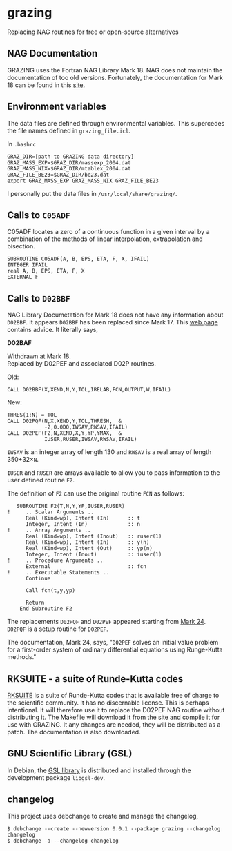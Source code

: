 # grazing
Replacing NAG routines for free or open-source alternatives

## NAG Documentation

GRAZING uses the Fortran NAG Library Mark 18. NAG does not maintain the documentation of too old versions. Fortunately, the documentation for Mark 18 can be found in this [site](https://www1.udel.edu/nag/ohufl18pd/LibDoc.html).

## Environment variables

The data files are defined through environmental variables. This supercedes the file names defined in `grazing_file.icl`.

In `.bashrc`

```
GRAZ_DIR=[path to GRAZING data directory]  
GRAZ_MASS_EXP=$GRAZ_DIR/massexp_2004.dat  
GRAZ_MASS_NIX=$GRAZ_DIR/mtablex_2004.dat  
GRAZ_FILE_BE23=$GRAZ_DIR/be23.dat  
export GRAZ_MASS_EXP GRAZ_MASS_NIX GRAZ_FILE_BE23  
```

I personally put the data files in `/usr/local/share/grazing/`.

## Calls to `C05ADF`

C05ADF locates a zero of a continuous function in a given interval by a combination of the methods of linear interpolation, extrapolation and bisection.
```Fortran
SUBROUTINE C05ADF(A, B, EPS, ETA, F, X, IFAIL)
INTEGER IFAIL
real A, B, EPS, ETA, F, X
EXTERNAL F
```

## Calls to `D02BBF`

NAG Library Documetation for Mark 18 does not have any information about `D02BBF`. It appears `D02BBF` has been replaced since Mark 17. This [web page](https://wwwafs.portici.enea.it/software/libnag/nagdoc_fl24/html/GENINT/replace.html) contains advice. It literally says,

**D02BAF**

Withdrawn at Mark 18.  
Replaced by D02PEF and associated D02P routines.

Old:  
```Fortran
CALL D02BBF(X,XEND,N,Y,TOL,IRELAB,FCN,OUTPUT,W,IFAIL)
```
New:  
```Fortran
THRES(1:N) = TOL
CALL D02PQF(N,X,XEND,Y,TOL,THRESH,  &
            -2,0.0D0,IWSAV,RWSAV,IFAIL)
CALL D02PEF(F2,N,XEND,X,Y,YP,YMAX,  &
            IUSER,RUSER,IWSAV,RWSAV,IFAIL)
```
`IWSAV` is an integer array of length 130 and `RWSAV` is a real array of length 350+32×`N`.

`IUSER` and `RUSER` are arrays available to allow you to pass information to the user defined routine `F2`.

The definition of `F2` can use the original routine `FCN` as follows:  
```Fortran
   SUBROUTINE F2(T,N,Y,YP,IUSER,RUSER)
!     .. Scalar Arguments ..
      Real (Kind=wp), Intent (In)      :: t
      Integer, Intent (In)             :: n
!     .. Array Arguments ..
      Real (Kind=wp), Intent (Inout)   :: ruser(1)
      Real (Kind=wp), Intent (In)      :: y(n)
      Real (Kind=wp), Intent (Out)     :: yp(n)
      Integer, Intent (Inout)          :: iuser(1)
!     .. Procedure Arguments ..
      External                         :: fcn
!     .. Executable Statements ..
      Continue

      Call fcn(t,y,yp)

      Return
    End Subroutine F2
```

The replacements `D02PQF` and `D02PEF` appeared starting from [Mark 24](https://www.nag.com/numeric/nl/nagdoc_24/nagdoc_fl24/html/d02/d02conts.html). `D02PQF` is a setup routine for `D02PEF`.

The documentation, Mark 24, says, "`D02PEF` solves an initial value problem for a first-order system of ordinary differential equations using Runge-Kutta methods."

## RKSUITE - a suite of Runde-Kutta codes

[RKSUITE](https://netlib.sandia.gov/ode/rksuite/) is a suite of Runde-Kutta codes that is available free of charge to the scientific community. It has no discernable license. This is perhaps intentional. It will therefore use it to replace the D02PEF NAG routine without distributing it. The Makefile will download it from the site and compile it for use with GRAZING. It any changes are needed, they will be distributed as a patch. The documentation is also downloaded.

## GNU Scientific Library (GSL)

In Debian, the [GSL library](https://www.gnu.org/software/gsl/) is distributed and installed through the development package `libgsl-dev`.

## changelog

This project uses debchange to create and manage the changelog,
```
$ debchange --create --newversion 0.0.1 --package grazing --changelog changelog  
$ debchange -a --changelog changelog
```

